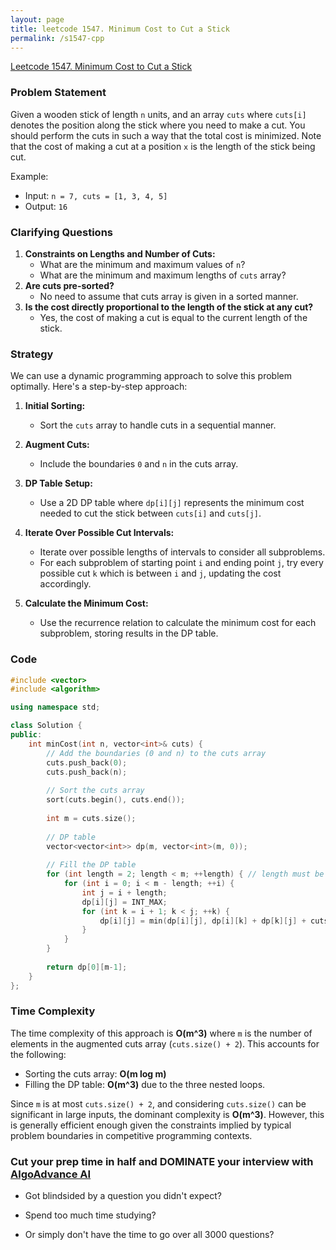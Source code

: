 ```yaml
---
layout: page
title: leetcode 1547. Minimum Cost to Cut a Stick
permalink: /s1547-cpp
---
```

[Leetcode 1547. Minimum Cost to Cut a Stick](https://algoadvance.github.io/algoadvance/l1547)
### Problem Statement

Given a wooden stick of length `n` units, and an array `cuts` where `cuts[i]` denotes the position along the stick where you need to make a cut. You should perform the cuts in such a way that the total cost is minimized. Note that the cost of making a cut at a position `x` is the length of the stick being cut. 

Example:
- Input: `n = 7, cuts = [1, 3, 4, 5]`
- Output: `16`

### Clarifying Questions

1. **Constraints on Lengths and Number of Cuts:**
   - What are the minimum and maximum values of `n`?
   - What are the minimum and maximum lengths of `cuts` array?
2. **Are cuts pre-sorted?**
   - No need to assume that cuts array is given in a sorted manner.
3. **Is the cost directly proportional to the length of the stick at any cut?**
   - Yes, the cost of making a cut is equal to the current length of the stick.

### Strategy

We can use a dynamic programming approach to solve this problem optimally. Here's a step-by-step approach:

1. **Initial Sorting:**
   - Sort the `cuts` array to handle cuts in a sequential manner.

2. **Augment Cuts:**
   - Include the boundaries `0` and `n` in the cuts array.

3. **DP Table Setup:**
   - Use a 2D DP table where `dp[i][j]` represents the minimum cost needed to cut the stick between `cuts[i]` and `cuts[j]`.

4. **Iterate Over Possible Cut Intervals:**
   - Iterate over possible lengths of intervals to consider all subproblems.
   - For each subproblem of starting point `i` and ending point `j`, try every possible cut `k` which is between `i` and `j`, updating the cost accordingly.

5. **Calculate the Minimum Cost:**
   - Use the recurrence relation to calculate the minimum cost for each subproblem, storing results in the DP table.

### Code

```cpp
#include <vector>
#include <algorithm>

using namespace std;

class Solution {
public:
    int minCost(int n, vector<int>& cuts) {
        // Add the boundaries (0 and n) to the cuts array
        cuts.push_back(0);
        cuts.push_back(n);
        
        // Sort the cuts array
        sort(cuts.begin(), cuts.end());
        
        int m = cuts.size();
        
        // DP table
        vector<vector<int>> dp(m, vector<int>(m, 0));
        
        // Fill the DP table
        for (int length = 2; length < m; ++length) { // length must be at least 2 to form a valid segment
            for (int i = 0; i < m - length; ++i) {
                int j = i + length;
                dp[i][j] = INT_MAX;
                for (int k = i + 1; k < j; ++k) {
                    dp[i][j] = min(dp[i][j], dp[i][k] + dp[k][j] + cuts[j] - cuts[i]);
                }
            }
        }
        
        return dp[0][m-1];
    }
};
```

### Time Complexity

The time complexity of this approach is **O(m^3)** where `m` is the number of elements in the augmented cuts array (`cuts.size() + 2`). This accounts for the following:
- Sorting the cuts array: **O(m log m)**
- Filling the DP table: **O(m^3)** due to the three nested loops.

Since `m` is at most `cuts.size() + 2`, and considering `cuts.size()` can be significant in large inputs, the dominant complexity is **O(m^3)**. However, this is generally efficient enough given the constraints implied by typical problem boundaries in competitive programming contexts.


### Cut your prep time in half and DOMINATE your interview with [AlgoAdvance AI](https://algoAdvance.com)

- Got blindsided by a question you didn't expect?

- Spend too much time studying?

- Or simply don't have the time to go over all 3000 questions?

